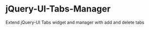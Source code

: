 jQuery-UI-Tabs-Manager
======================

Extend jQuery-UI Tabs widget and manager with add and delete tabs
